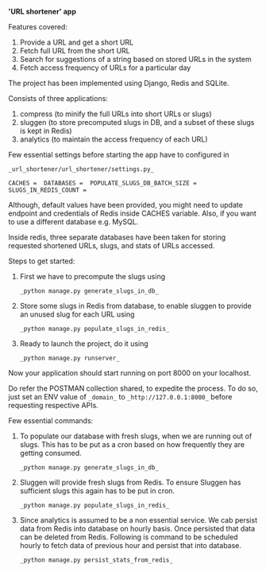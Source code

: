 **'URL shortener' app**

Features covered:
1. Provide a URL and get a short URL
2. Fetch full URL from the short URL
3. Search for suggestions of a string based on stored URLs in the system
4. Fetch access frequency of URLs for a particular day

The project has been implemented using Django, Redis and SQLite.

Consists of three applications:
1. compress (to minify the full URLs into short URLs or slugs)
2. sluggen (to store precomputed slugs in DB, and a subset of these slugs is kept in Redis)
3. analytics (to maintain the access frequency of each URL)

Few essential settings before starting the app have to configured in 

`_url_shortener/url_shortener/settings.py_`

`CACHES = 
DATABASES = 
POPULATE_SLUGS_DB_BATCH_SIZE = 
SLUGS_IN_REDIS_COUNT = `

Although, default values have been provided, you might need to update endpoint and credentials of Redis
inside CACHES variable. Also, if you want to use a different database e.g. MySQL.

Inside redis, three separate databases have been taken for storing 
requested shortened URLs, slugs, and stats of URLs accessed.

Steps to get started:
1. First we have to precompute the slugs using

    `_python manage.py generate_slugs_in_db_` 
2. Store some slugs in Redis from database, to enable sluggen to provide an unused slug for each URL using

    `_python manage.py populate_slugs_in_redis_`
3. Ready to launch the project, do it using

    `_python manage.py runserver_`

Now your application should start running on port 8000 on your localhost.

Do refer the POSTMAN collection shared, to expedite the process. To do so, just set
an ENV value of `_domain_` to `_http://127.0.0.1:8000_` before requesting respective APIs.

Few essential commands:
1. To populate our database with fresh slugs, when we are running out of slugs. 
   This has to be put as a cron based on how frequently they are getting consumed.

    `_python manage.py generate_slugs_in_db_` 
2. Sluggen will provide fresh slugs from Redis. To ensure Sluggen has sufficient slugs
   this again has to be put in cron.

    `_python manage.py populate_slugs_in_redis_`
3. Since analytics is assumed to be a non essential service. We cab persist data 
   from Redis into database on hourly basis. Once persisted that data can be deleted from Redis. 
   Following is command to be scheduled hourly to fetch data of previous hour and persist that
   into database.

    `_python manage.py persist_stats_from_redis_`

